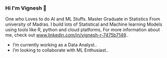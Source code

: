 ### Hi I'm Vignesh 👋
One who Loves to do AI and ML Stuffs. Master Graduate in Statistics From university of Madras. I build lots of Statistical and Machine learning Models using tools like R, python and cloud platforms, For more information about me, check out www.linkedin.com/in/vignesh-r-7475b7149..
- I’m currently working as a Data Analyst..
- I’m looking to collaborate with ML Enthusiast..
